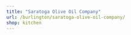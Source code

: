 ```yaml
---
title: "Saratoga Olive Oil Company"
url: /burlington/saratoga-olive-oil-company/
shop: kitchen
---
```

